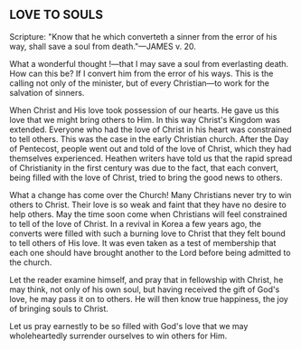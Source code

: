 ## LOVE TO SOULS ##

Scripture: "Know that he which converteth a sinner from the error of his way, shall save a soul from death."—JAMES v. 20.



What a wonderful thought !—that I may save a soul from everlasting death. How can this be? If I convert him from the error of his ways. This is the calling not only of the minister, but of every Christian—to work for the salvation of sinners.

When Christ and His love took possession of our hearts. He gave us this love that we might bring others to Him. In this way Christ's Kingdom was extended. Everyone who had the love of Christ in his heart was constrained to tell others. This was the case in the early Christian church. After the Day of Pentecost, people went out and told of the love of Christ, which they had themselves experienced. Heathen writers have told us that the rapid spread of Christianity in the first century was due to the fact, that each convert, being filled with the love of Christ, tried to bring the good news to others.

What a change has come over the Church! Many Christians never try to win others to Christ. Their love is so weak and faint that they have no desire to help others. May the time soon come when Christians will feel constrained to tell of the love of Christ. In a revival in Korea a few years ago, the converts were filled with such a burning love to Christ that they felt bound to tell others of His love. It was even taken as a test of membership that each one should have brought another to the Lord before being admitted to the church.

Let the reader examine himself, and pray that in fellowship with Christ, he may think, not only of his own soul, but having received the gift of God's love, he may pass it on to others. He will then know true happiness, the joy of bringing souls to Christ.

Let us pray earnestly to be so filled with God's love that we may wholeheartedly surrender ourselves to win others for Him.

